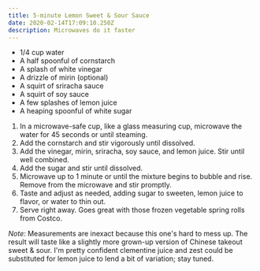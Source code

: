 ```yaml
---
title: 5-minute Lemon Sweet & Sour Sauce
date: 2020-02-14T17:09:10.250Z
description: Microwaves do it faster
---
```

* 1/4 cup water
* A half spoonful of cornstarch
* A splash of white vinegar
* A drizzle of mirin (optional)
* A squirt of sriracha sauce
* A squirt of soy sauce
* A few splashes of lemon juice
* A heaping spoonful of white sugar

1. In a microwave-safe cup, like a glass measuring cup, microwave the water for 45 seconds or until steaming.
2. Add the cornstarch and stir vigorously until dissolved.
3. Add the vinegar, mirin, sriracha, soy sauce, and lemon juice. Stir until well combined.
4. Add the sugar and stir until dissolved.
5. Microwave up to 1 minute or until the mixture begins to bubble and rise. Remove from the microwave and stir promptly.
6. Taste and adjust as needed, adding sugar to sweeten, lemon juice to flavor, or water to thin out.
7. Serve right away. Goes great with those frozen vegetable spring rolls from Costco.

_Note:_ Measurements are inexact because this one's hard to mess up. The result will taste like a slightly more grown-up version of Chinese takeout sweet & sour. I'm pretty confident clementine juice and zest could be substituted for lemon juice to lend a bit of variation; stay tuned.
